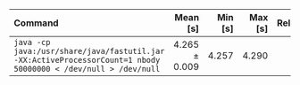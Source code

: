 | Command | Mean [s] | Min [s] | Max [s] | Relative |
|:---|---:|---:|---:|---:|
| `java -cp java:/usr/share/java/fastutil.jar -XX:ActiveProcessorCount=1 nbody 50000000 < /dev/null > /dev/null` | 4.265 ± 0.009 | 4.257 | 4.290 | 1.00 |
